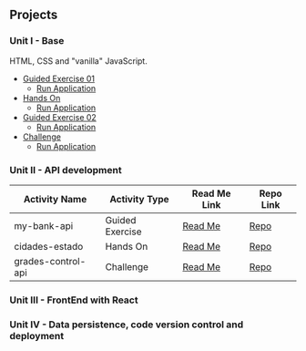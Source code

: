## Projects

### Unit I - Base

HTML, CSS and "vanilla" JavaScript.

- [Guided Exercise 01](https://github.com/nathinha/IGTI-fullstack-bootcamp/blob/master/unit01/01_class09guided/readme.MD)
  - [Run Application](https://nathinha.github.io/IGTI-fullstack-bootcamp/unit01/01_class09guided/)
- [Hands On](https://github.com/nathinha/IGTI-fullstack-bootcamp/blob/master/unit01/02_handson/readme.MD)
  - [Run Application](https://nathinha.github.io/IGTI-fullstack-bootcamp/unit01/02_handson/)
- [Guided Exercise 02](https://github.com/nathinha/IGTI-fullstack-bootcamp/tree/master/unit01/03_class17guided)
  - [Run Application](https://nathinha.github.io/IGTI-fullstack-bootcamp/unit01/03_class17guided/)
- [Challenge](https://github.com/nathinha/IGTI-fullstack-bootcamp/blob/master/unit01/04_challenge/readme.MD)
  - [Run Application](https://nathinha.github.io/IGTI-fullstack-bootcamp/unit01/04_challenge)

### Unit II - API development
Activity Name | Activity Type | Read Me Link | Repo Link
------------- | ------------- | ------------ | ---------
my-bank-api | Guided Exercise | [Read Me](https://github.com/nathinha/IGTI-fullstack-bootcamp/blob/master/unit02/my-bank-api/readme.MD) | [Repo](https://github.com/nathinha/IGTI-fullstack-bootcamp/blob/master/unit02/my-bank-api)
cidades-estado | Hands On | [Read Me](https://github.com/nathinha/IGTI-fullstack-bootcamp/blob/master/unit02/cidades-estado/readme.MD) | [Repo](https://github.com/nathinha/IGTI-fullstack-bootcamp/blob/master/unit02/cidades-estado)
grades-control-api | Challenge | [Read Me](https://github.com/nathinha/IGTI-fullstack-bootcamp/blob/master/unit02/grades-control-api/readme.md) | [Repo](https://github.com/nathinha/IGTI-fullstack-bootcamp/blob/master/unit02/grades-control-api)

### Unit III - FrontEnd with React

### Unit IV - Data persistence, code version control and deployment
